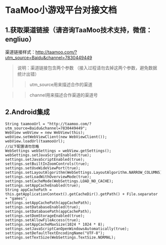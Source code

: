 # TaaMoo小游戏平台对接文档

## 1.获取渠道链接（请咨询TaaMoo技术支持，微信：engliuo）
渠道链接样式：http://taamoo.com/?utm_source=Baidu&channel=7830449449

> 说明：渠道链接包含两个参数 （接入过程请勿去掉这两个参数，避免数据统计出错）
>> utm_source用来描述合作的渠道

>> channel用来描述合作渠道的渠道号

## 2.Android集成
```
String taamooUrl = "http://taamoo.com/?utm_source=Baidu&channel=7830449449";
WebView webView = new WebView(this);
webView.setWebViewClient(new WebViewClient());
webView.loadUrl(taamooUrl);
//以下配置请勿忽略
WebSettings webSettings = webView.getSettings();
webSettings.setJavaScriptEnabled(true);
settings.setJavaScriptEnabled(true);
settings.setBuiltInZoomControls(true);
settings.setUseWideViewPort(true);
settings.setLayoutAlgorithm(WebSettings.LayoutAlgorithm.NARROW_COLUMNS);
settings.setLoadWithOverviewMode(true);
settings.setCacheMode(WebSettings.LOAD_NO_CACHE);
settings.setAppCacheEnabled(true);
String appCachePath = this.getApplicationContext().getCacheDir().getPath() + File.separator + "games";
settings.setAppCachePath(appCachePath);
settings.setDatabaseEnabled(true);
settings.setDatabasePath(appCachePath);
settings.setDomStorageEnabled(true);
settings.setAllowFileAccess(true);
settings.setAppCacheMaxSize(1024 * 1024 * 8);
settings.setJavaScriptCanOpenWindowsAutomatically(true);
settings.setDefaultTextEncodingName("UTF-8");
settings.setTextSize(WebSettings.TextSize.NORMAL);
```
